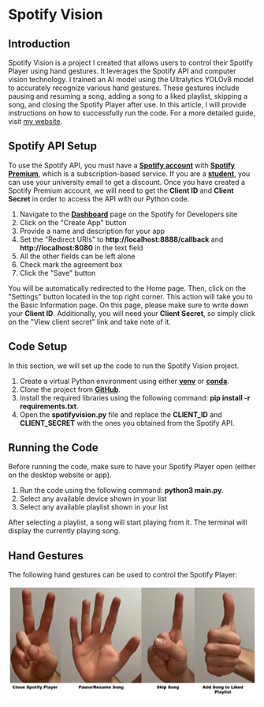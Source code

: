 # Spotify Vision

## Introduction

Spotify Vision is a project I created that allows users to control their Spotify Player using hand gestures. It leverages the Spotify API and computer vision technology. I trained an AI model using the Ultralytics YOLOv8 model to accurately recognize various hand gestures. These gestures include pausing and resuming a song, adding a song to a liked playlist, skipping a song, and closing the Spotify Player after use. In this article, I will provide instructions on how to successfully run the code.
For a more detailed guide, visit [my website](https://sebastiankrzysiak.me/spotify-vision).

## Spotify API Setup

To use the Spotify API, you must have a [**Spotify account**](https://www.spotify.com/us/signup) with [**Spotify Premium**](https://www.spotify.com/us/premium/), which is a subscription-based service. If you are a [**student**](https://www.spotify.com/us/student/), you can use your university email to get a discount. Once you have created a Spotify Premium account, we will need to get the **Client ID** and **Client Secret** in order to access the API with our Python code.

1. Navigate to the [**Dashboard**](https://developer.spotify.com/dashboard) page on the Spotify for Developers site
2. Click on the "Create App" button
3. Provide a name and description for your app
4. Set the "Redirect URIs" to **http://localhost:8888/callback** and **http://localhost:8080** in the text field
5. All the other fields can be left alone
6. Check mark the agreement box
7. Click the "Save" button

You will be automatically redirected to the Home page. Then, click on the "Settings" button located in the top right corner. This action will take you to the Basic Information page. On this page, please make sure to write down your **Client ID**. Additionally, you will need your **Client Secret**, so simply click on the "View client secret" link and take note of it.

## Code Setup

In this section, we will set up the code to run the Spotify Vision project.

1. Create a virtual Python environment using either [**venv**](https://www.freecodecamp.org/news/how-to-setup-virtual-environments-in-python/) or [**conda**](https://www.geeksforgeeks.org/set-up-virtual-environment-for-python-using-anaconda/).
2. Clone the project from [**GitHub**](https://github.com/sebastiankrzysiak/Spotify-Vision).
3. Install the required libraries using the following command: **pip install -r requirements.txt**.
4. Open the **spotifyvision.py** file and replace the **CLIENT_ID** and **CLIENT_SECRET** with the ones you obtained from the Spotify API.

## Running the Code

Before running the code, make sure to have your Spotify Player open (either on the desktop website or app).

1. Run the code using the following command: **python3 main.py**.
2. Select any available device shown in your list
3. Select any available playlist shown in your list

After selecting a playlist, a song will start playing from it. The terminal will display the currently playing song.

## Hand Gestures

The following hand gestures can be used to control the Spotify Player:

![Hands](Examples/hands-examples.png)
